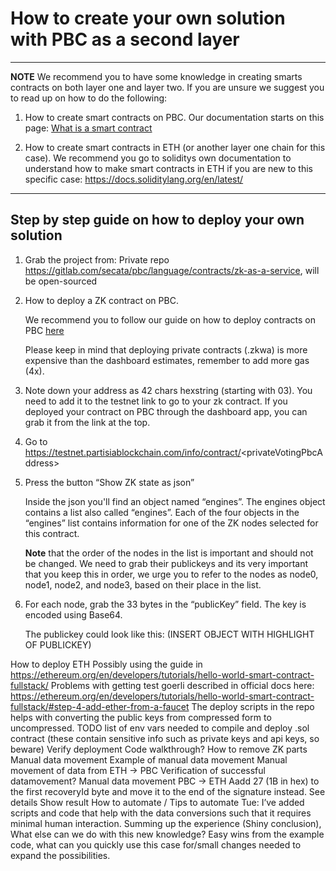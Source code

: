 # How to create your own solution with PBC as a second layer

---
**NOTE** We recommend you to have some knowledge in creating smarts contracts on both layer one and layer two. If you are unsure we suggest you to read up on how to do the following: 
1. How to create smart contracts on PBC. Our documentation starts on this page: [What is a smart contract](contract-development.md)

2. How to create smart contracts in ETH (or another layer one chain for this case).
We recommend you go to soliditys own documentation to understand how to make smart contracts in ETH if you are new to this specific case: https://docs.soliditylang.org/en/latest/
---

## Step by step guide on how to deploy your own solution
1. Grab the project from: Private repo https://gitlab.com/secata/pbc/language/contracts/zk-as-a-service, will be open-sourced

2. How to deploy a ZK contract on PBC.
   
   We recommend you to follow our guide on how to deploy contracts on PBC [here](contract-compilation.md)
    
   Please keep in mind that deploying private contracts (.zkwa) is more expensive than the dashboard estimates, remember to add more gas (4x).
   
3. Note down your address as 42 chars hexstring (starting with 03). You need to add it to the testnet link to go to your zk contract. If you deployed your contract on PBC through the dashboard app, you can grab it from the link at the top. 
   
4. Go to https://testnet.partisiablockchain.com/info/contract/<privateVotingPbcAddress\>
   
5. Press the button “Show ZK state as json”

    Inside the json you'll find an object named “engines”. The engines object contains a list also called “engines”. Each of the four objects in the “engines” list contains information for one of the ZK nodes selected for this contract. 
    
    **Note** that the order of the nodes in the list is important and should not be changed. We need to grab their publickeys and its very important that you keep this in order, we urge you to refer to the nodes as node0, node1, node2, and node3, based on their place in the list.

6. For each node, grab the 33 bytes in the “publicKey” field. The key is encoded using Base64.

    The publickey could look like this: (INSERT OBJECT WITH HIGHLIGHT OF PUBLICKEY)<todo>


How to deploy ETH
Possibly using the guide in https://ethereum.org/en/developers/tutorials/hello-world-smart-contract-fullstack/
Problems with getting test goerli described in official docs here: https://ethereum.org/en/developers/tutorials/hello-world-smart-contract-fullstack/#step-4-add-ether-from-a-faucet
The deploy scripts in the repo helps with converting the public keys from compressed form to uncompressed.
TODO list of env vars needed to compile and deploy .sol contract (these contain sensitive info such as private keys and api keys, so beware)
Verify deployment
Code walkthrough?
How to remove ZK parts
Manual data movement
Example of manual data movement
Manual movement of data from ETH -> PBC
Verification of successful datamovement?
Manual data movement PBC -> ETH
Aadd 27 (1B in hex) to the first recoveryId byte and move it to the end of the signature instead. See details
Show result
How to automate / Tips to automate
Tue: I’ve added scripts and code that help with the data conversions such that it requires minimal human interaction.
Summing up the experience (Shiny conclusion),
What else can we do with this new knowledge?
Easy wins from the example code, what can you quickly use this case for/small changes needed to expand the possibilities.
